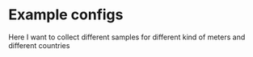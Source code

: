 # Example configs

Here I want to collect different samples for different kind of meters and different countries
